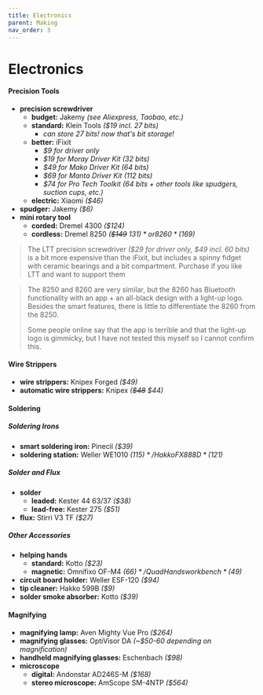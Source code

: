 ```yaml
---
title: Electronics
parent: Making
nav_order: 3
---
```

# Electronics

#### Precision Tools

- **precision screwdriver** 
	- **budget:** Jakemy *(see Aliexpress, Taobao, etc.)*
	- **standard:** Klein Tools *($19 incl. 27 bits)*
		- *can store 27 bits! now that's bit storage!*
	- **better:** iFixit 
		- *$9 for driver only*
		- *$19 for Moray Driver Kit (32 bits)*
		- *$49 for Mako Driver Kit (64 bits)*
		- *$69 for Manta Driver Kit (112 bits)*
		- *$74 for Pro Tech Toolkit (64 bits + other tools like spudgers, suction cups, etc.)*
	- **electric:** Xiaomi *($46)*
- **spudger:** Jakemy *($6)*
- **mini rotary tool** 
	- **corded:** Dremel 4300 *($124)*
	- **cordless:** Dremel 8250 *(~~$149~~ $131)* or 8260 *($169)*

> The LTT precision screwdriver *($29 for driver only, $49 incl. 60 bits)* is a bit more expensive than the iFixit, but includes a spinny fidget with ceramic bearings and a bit compartment. Purchase if you like LTT and want to support them

> The 8250 and 8260 are very similar, but the 8260 has Bluetooth functionality with an app + an all-black design with a light-up logo. Besides the smart features, there is little to differentiate the 8260 from the 8250.
> 
> Some people online say that the app is terrible and that the light-up logo is gimmicky, but I have not tested this myself so I cannot confirm this. 

#### Wire Strippers

- **wire strippers:** Knipex Forged *($49)*
- **automatic wire strippers:** Knipex *(~~$48~~ $44)*

#### Soldering

##### Soldering Irons

- **smart soldering iron:** Pinecil *($39)*
- **soldering station:** Weller WE1010 *($115)* / Hakko FX888D *($121)*

##### Solder and Flux

- **solder**
	- **leaded:** Kester 44 63/37 *($38)*
	- **lead-free:** Kester 275 *($51)*
- **flux:** Stirri V3 TF *($27)*

##### Other Accessories

- **helping hands** 
	- **standard:** Kotto *($23)*
	- **magnetic:** Omnifixo OF-M4 *($66)* / QuadHands workbench *($49)*
- **circuit board holder:** Weller ESF-120 *($94)*
- **tip cleaner:** Hakko 599B *($9)*
- **solder smoke absorber:** Kotto *($39)*

#### Magnifying

- **magnifying lamp:** Aven Mighty Vue Pro *($264)*
- **magnifying glasses:** OptiVisor DA *(~$50-60 depending on magnification)*
- **handheld magnifying glasses:** Eschenbach *($98)*
- **microscope**
	- **digital:** Andonstar AD246S-M *($168)*
	- **stereo microscope:** AmScope SM-4NTP *($564)*
